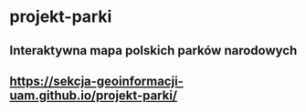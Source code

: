# projekt-parki

## Interaktywna mapa polskich parków narodowych
## https://sekcja-geoinformacji-uam.github.io/projekt-parki/
